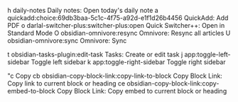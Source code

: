 h	daily-notes	Daily notes: Open today's daily note
a	quickadd:choice:69db3baa-5c1c-4f75-a92d-e1f1d26b4456	QuickAdd: Add PDF
o	darlal-switcher-plus:switcher-plus:open	Quick Switcher++: Open in Standard Mode
O	obsidian-omnivore:resync	Omnivore: Resync all articles
U	obsidian-omnivore:sync	Omnivore: Sync

t	obsidian-tasks-plugin:edit-task	Tasks: Create or edit task
j	app:toggle-left-sidebar	Toggle left sidebar
k	app:toggle-right-sidebar	Toggle right sidebar

"c Copy 
cb	obsidian-copy-block-link:copy-link-to-block	Copy Block Link: Copy link to current block or heading
ce	obsidian-copy-block-link:copy-embed-to-block	Copy Block Link: Copy embed to current block or heading
